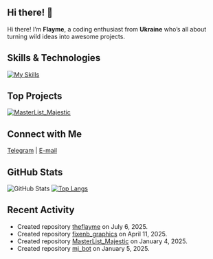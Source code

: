## Hi there! 👋

Hi there! I’m **Flayme**, a coding enthusiast from **Ukraine** who’s all about turning wild ideas into awesome projects.

## Skills & Technologies

[![My Skills](https://skillicons.dev/icons?i=c,cpp,js,react,electron,arduino,html,css,tailwind,bots,py,fastapi,mysql,mongodb,sqlite,postgres,vscode,figma,ae,pr,ps,ubuntu&perline=8)](https://skillicons.dev)

## Top Projects

[![**MasterList_Majestic**](https://github-readme-stats.vercel.app/api/pin/?username=theflayme&repo=MasterList_Majestic&theme=dark)](https://github.com/theflayme/MasterList_Majestic)

## Connect with Me

<a href="https://t.me/theflayme" target="_blank" rel="noopener noreferrer"><Icon /> Telegram</a> | <a href="workd6studio@gmail.com" target="_blank" rel="noopener noreferrer"><Icon /> E-mail</a>

## GitHub Stats
![GitHub Stats](https://github-readme-stats.vercel.app/api?username=theflayme&show_icons=true&theme=radical)
[![Top Langs](https://github-readme-stats.vercel.app/api/top-langs/?username=theflayme&layout=compact&theme=dark)](https://github.com/anuraghazra/github-readme-stats)

## Recent Activity

- Created repository [theflayme](https://github.com/theflayme/theflayme) on July 6, 2025.
- Created repository [fixenb_graphics](https://github.com/theflayme/fixenb_graphics) on April 11, 2025.
- Created repository [MasterList_Majestic](https://github.com/theflayme/MasterList_Majestic) on January 4, 2025.
- Created repository [mj_bot](https://github.com/theflayme/mj_bot) on January 5, 2025.
